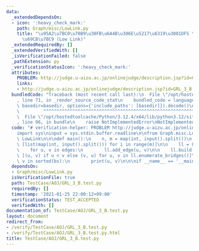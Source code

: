 ```yaml
---
data:
  _extendedDependsOn:
  - icon: ':heavy_check_mark:'
    path: Graph/misc/LowLink.py
    title: "\u95A2\u7BC0\u70B9\u30FB\u6A4B\u306E\u5217\u6319\u3001DFS \u6728\u306E\
      \u69CB\u7BC9 (Low Link)"
  _extendedRequiredBy: []
  _extendedVerifiedWith: []
  _isVerificationFailed: false
  _pathExtension: py
  _verificationStatusIcon: ':heavy_check_mark:'
  attributes:
    PROBLEM: http://judge.u-aizu.ac.jp/onlinejudge/description.jsp?id=GRL_3_B
    links:
    - http://judge.u-aizu.ac.jp/onlinejudge/description.jsp?id=GRL_3_B
  bundledCode: "Traceback (most recent call last):\n  File \"/opt/hostedtoolcache/Python/3.12.4/x64/lib/python3.12/site-packages/onlinejudge_verify/documentation/build.py\"\
    , line 71, in _render_source_code_stat\n    bundled_code = language.bundle(stat.path,\
    \ basedir=basedir, options={'include_paths': [basedir]}).decode()\n          \
    \         ^^^^^^^^^^^^^^^^^^^^^^^^^^^^^^^^^^^^^^^^^^^^^^^^^^^^^^^^^^^^^^^^^^^^^^^^^^^^^^^^^\n\
    \  File \"/opt/hostedtoolcache/Python/3.12.4/x64/lib/python3.12/site-packages/onlinejudge_verify/languages/python.py\"\
    , line 96, in bundle\n    raise NotImplementedError\nNotImplementedError\n"
  code: "# verification-helper: PROBLEM http://judge.u-aizu.ac.jp/onlinejudge/description.jsp?id=GRL_3_B\n\
    import sys\ninput = sys.stdin.buffer.readline\n\nfrom Graph.misc.LowLink import\
    \ LowLink\n\n\ndef main():\n    n, m = map(int, input().split())\n    edges =\
    \ [list(map(int, input().split())) for i in range(m)]\n\n    ll = LowLink(n)\n\
    \    for u, v in edges:\n        ll.add_edge(u, v)\n\n    ll.build()\n    bs =\
    \ [(u, v) if u < v else (v, u) for u, v in ll.enumerate_bridges()]\n    for u,\
    \ v in sorted(bs):\n        print(u, v)\n\n\nif __name__ == '__main__':\n    main()\n"
  dependsOn:
  - Graph/misc/LowLink.py
  isVerificationFile: true
  path: TestCase/AOJ/GRL_3_B.test.py
  requiredBy: []
  timestamp: '2021-01-25 22:00:12+09:00'
  verificationStatus: TEST_ACCEPTED
  verifiedWith: []
documentation_of: TestCase/AOJ/GRL_3_B.test.py
layout: document
redirect_from:
- /verify/TestCase/AOJ/GRL_3_B.test.py
- /verify/TestCase/AOJ/GRL_3_B.test.py.html
title: TestCase/AOJ/GRL_3_B.test.py
---
```

